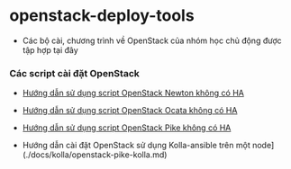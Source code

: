 # openstack-deploy-tools
- Các bộ cài, chương trình về OpenStack của nhóm học chủ động được tập hợp tại đây


### Các script cài đặt OpenStack

- [Hướng dẫn sử dụng script OpenStack Newton không có HA](./docs/openstack-newton-scripts.md)

- [Hướng dẫn sử dụng script OpenStack Ocata không có HA](./docs/openstack-ocata-scripts.md)

- [Hướng dẫn sử dụng script OpenStack Pike không có HA](./docs/openstack-pike-scripts.md)

- Hướng dẫn cài đặt OpenStack sử dụng Kolla-ansible trên một node](./docs/kolla/openstack-pike-kolla.md)
